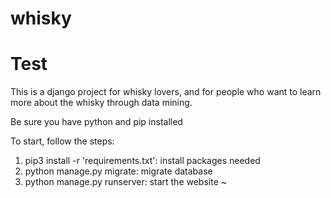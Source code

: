 # whisky
# Test

This is a django project for whisky lovers, and for people who want to learn more about the whisky through data mining.

Be sure you have python and pip installed

To start, follow the steps:

1. pip3 install -r 'requirements.txt': install packages needed
2. python manage.py migrate: migrate database
3. python manage.py runserver: start the website ~